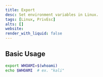```yaml
---
title: Export
desc: Set environment variables in Linux.
tags: [Linux, PrivEsc]
alts: []
website:
render_with_liquid: false
---
```


## Basic Usage

```sh
export WHOAMI=$(whoami)
echo $WHOAMI  # ex. "kali"
```